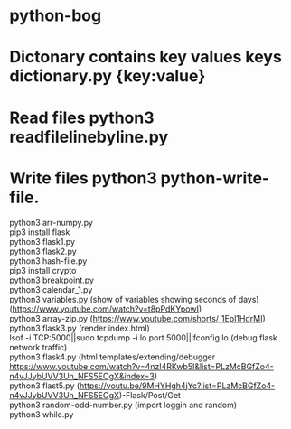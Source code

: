 # python-bog
# Dictonary contains key values keys dictionary.py {key:value}
# Read files python3 readfilelinebyline.py
# Write files python3 python-write-file.  
python3 arr-numpy.py  
pip3 install flask  
python3 flask1.py  
python3 flask2.py  
python3 hash-file.py  
pip3 install crypto  
python3 breakpoint.py  
python3 calendar_1.py  
python3 variables.py (show of variables showing seconds of days)  (https://www.youtube.com/watch?v=t8pPdKYpowI)  
python3 array-zip.py (https://www.youtube.com/shorts/_1Epl1HdrMI)  
python3 flask3.py (render index.html)  
lsof -i TCP:5000||sudo tcpdump -i lo port 5000||ifconfig lo (debug flask network traffic)  
python3 flask4.py  (html templates/extending/debugger https://www.youtube.com/watch?v=4nzI4RKwb5I&list=PLzMcBGfZo4-n4vJJybUVV3Un_NFS5EOgX&index=3)   
python3 flast5.py (https://youtu.be/9MHYHgh4jYc?list=PLzMcBGfZo4-n4vJJybUVV3Un_NFS5EOgX)-Flask/Post/Get  
python3 random-odd-number.py (import loggin and random)  
python3 while.py
